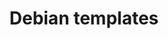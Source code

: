 ---
lang: en
layout: doc
permalink: /doc/templates/debian/
redirect_from:
- /doc/debian/
- /en/doc/templates/debian/
- /doc/Templates/Debian/
- /wiki/Templates/Debian/
redirect_to: https://doc.qubes-os.org/en/latest/user/templates/debian/debian.html
ref: 134
title: Debian templates
---